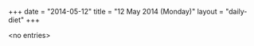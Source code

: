 +++
date = "2014-05-12"
title = "12 May 2014 (Monday)"
layout = "daily-diet"
+++

<p>&lt;no entries&gt;</p>